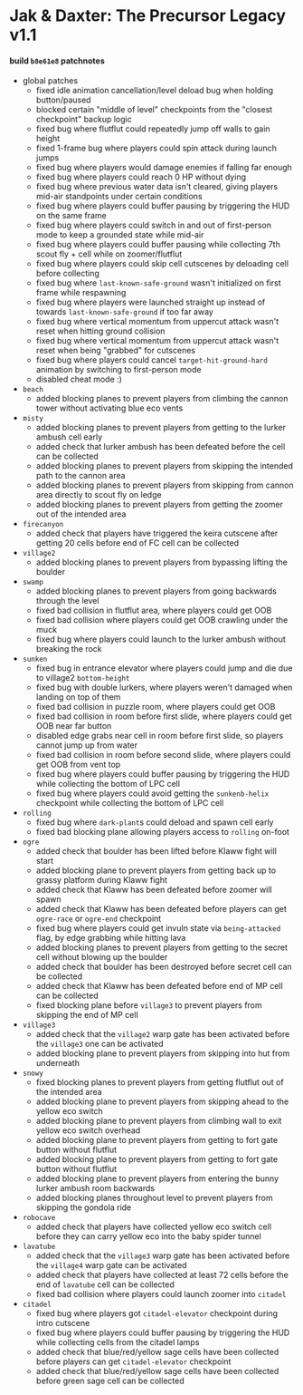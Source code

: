 # Jak & Daxter: The Precursor Legacy v1.1

#### build `b8e61e8` patchnotes
- global patches
  - fixed idle animation cancellation/level deload bug when holding button/paused
  - blocked certain "middle of level" checkpoints from the "closest checkpoint" backup logic
  - fixed bug where flutflut could repeatedly jump off walls to gain height
  - fixed 1-frame bug where players could spin attack during launch jumps
  - fixed bug where players would damage enemies if falling far enough
  - fixed bug where players could reach 0 HP without dying
  - fixed bug where previous water data isn't cleared, giving players mid-air standpoints under certain conditions
  - fixed bug where players could buffer pausing by triggering the HUD on the same frame
  - fixed bug where players could switch in and out of first-person mode to keep a grounded state while mid-air
  - fixed bug where players could buffer pausing while collecting 7th scout fly + cell while on zoomer/flutflut
  - fixed bug where players could skip cell cutscenes by deloading cell before collecting
  - fixed bug where `last-known-safe-ground` wasn't initialized on first frame while respawning
  - fixed bug where players were launched straight up instead of towards `last-known-safe-ground` if too far away
  - fixed bug where vertical momentum from uppercut attack wasn't reset when hitting ground collision
  - fixed bug where vertical momentum from uppercut attack wasn't reset when being "grabbed" for cutscenes
  - fixed bug where players could cancel `target-hit-ground-hard` animation by switching to first-person mode
  - disabled cheat mode :)
- `beach`
  - added blocking planes to prevent players from climbing the cannon tower without activating blue eco vents
- `misty`
  - added blocking planes to prevent players from getting to the lurker ambush cell early
  - added check that lurker ambush has been defeated before the cell can be collected
  - added blocking planes to prevent players from skipping the intended path to the cannon area
  - added blocking planes to prevent players from skipping from cannon area directly to scout fly on ledge
  - added blocking planes to prevent players from getting the zoomer out of the intended area
- `firecanyon`
  - added check that players have triggered the keira cutscene after getting 20 cells before end of FC cell can be collected
- `village2`
  - added blocking planes to prevent players from bypassing lifting the boulder
- `swamp`
  - added blocking planes to prevent players from going backwards through the level
  - fixed bad collision in flutflut area, where players could get OOB
  - fixed bad collision where players could get OOB crawling under the muck
  - fixed bug where players could launch to the lurker ambush without breaking the rock
- `sunken`
  - fixed bug in entrance elevator where players could jump and die due to village2 `bottom-height`
  - fixed bug with double lurkers, where players weren't damaged when landing on top of them
  - fixed bad collision in puzzle room, where players could get OOB
  - fixed bad collision in room before first slide, where players could get OOB near far button
  - disabled edge grabs near cell in room before first slide, so players cannot jump up from water
  - fixed bad collision in room before second slide, where players could get OOB from vent top
  - fixed bug where players could buffer pausing by triggering the HUD while collecting the bottom of LPC cell
  - fixed bug where players could avoid getting the `sunkenb-helix` checkpoint while collecting the bottom of LPC cell
- `rolling`
  - fixed bug where `dark-plant`s could deload and spawn cell early
  - fixed bad blocking plane allowing players access to `rolling` on-foot
- `ogre`
  - added check that boulder has been lifted before Klaww fight will start
  - added blocking plane to prevent players from getting back up to grassy platform during Klaww fight
  - added check that Klaww has been defeated before zoomer will spawn
  - added check that Klaww has been defeated before players can get `ogre-race` or `ogre-end` checkpoint
  - fixed bug where players could get invuln state via `being-attacked` flag, by edge grabbing while hitting lava
  - added blocking planes to prevent players from getting to the secret cell without blowing up the boulder
  - added check that boulder has been destroyed before secret cell can be collected
  - added check that Klaww has been defeated before end of MP cell can be collected
  - fixed blocking plane before `village3` to prevent players from skipping the end of MP cell
- `village3`
  - added check that the `village2` warp gate has been activated before the `village3` one can be activated
  - added blocking plane to prevent players from skipping into hut from underneath
- `snowy`
  - fixed blocking planes to prevent players from getting flutflut out of the intended area
  - added blocking plane to prevent players from skipping ahead to the yellow eco switch
  - added blocking plane to prevent players from climbing wall to exit yellow eco switch overhead
  - added blocking plane to prevent players from getting to fort gate button without flutflut
  - added blocking plane to prevent players from getting to fort gate button without flutflut
  - added blocking plane to prevent players from entering the bunny lurker ambush room backwards
  - added blocking planes throughout level to prevent players from skipping the gondola ride
- `robocave`
  - added check that players have collected yellow eco switch cell before they can carry yellow eco into the baby spider tunnel
- `lavatube`
  - added check that the `village3` warp gate has been activated before the `village4` warp gate can be activated
  - added check that players have collected at least 72 cells before the end of `lavatube` cell can be collected
  - fixed bad collision where players could launch zoomer into `citadel`
- `citadel`
  - fixed bug where players got `citadel-elevator` checkpoint during intro cutscene
  - fixed bug where players could buffer pausing by triggering the HUD while collecting cells from the citadel lamps
  - added check that blue/red/yellow sage cells have been collected before players can get `citadel-elevator` checkpoint
  - added check that blue/red/yellow sage cells have been collected before green sage cell can be collected
